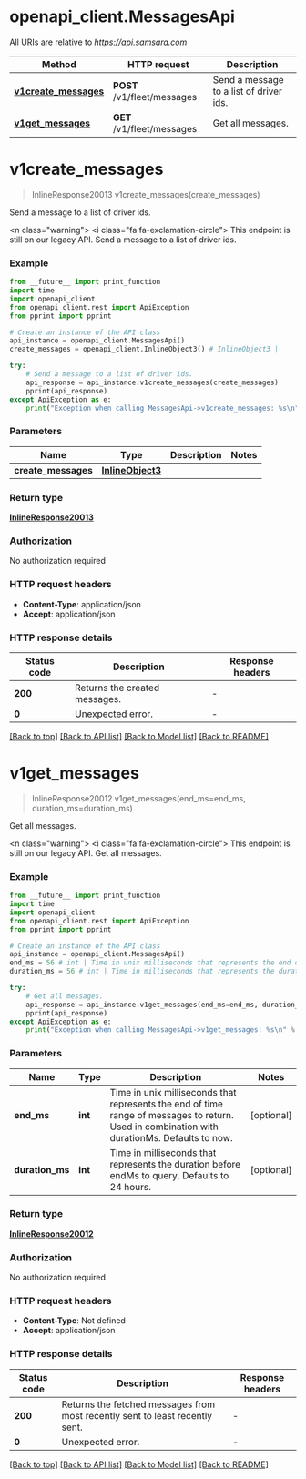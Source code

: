 # openapi_client.MessagesApi

All URIs are relative to *https://api.samsara.com*

Method | HTTP request | Description
------------- | ------------- | -------------
[**v1create_messages**](MessagesApi.md#v1create_messages) | **POST** /v1/fleet/messages | Send a message to a list of driver ids.
[**v1get_messages**](MessagesApi.md#v1get_messages) | **GET** /v1/fleet/messages | Get all messages.


# **v1create_messages**
> InlineResponse20013 v1create_messages(create_messages)

Send a message to a list of driver ids.

<n class=\"warning\"> <nh> <i class=\"fa fa-exclamation-circle\"></i> This endpoint is still on our legacy API. </nh> </n>  Send a message to a list of driver ids.

### Example

```python
from __future__ import print_function
import time
import openapi_client
from openapi_client.rest import ApiException
from pprint import pprint

# Create an instance of the API class
api_instance = openapi_client.MessagesApi()
create_messages = openapi_client.InlineObject3() # InlineObject3 | 

try:
    # Send a message to a list of driver ids.
    api_response = api_instance.v1create_messages(create_messages)
    pprint(api_response)
except ApiException as e:
    print("Exception when calling MessagesApi->v1create_messages: %s\n" % e)
```

### Parameters

Name | Type | Description  | Notes
------------- | ------------- | ------------- | -------------
 **create_messages** | [**InlineObject3**](InlineObject3.md)|  | 

### Return type

[**InlineResponse20013**](InlineResponse20013.md)

### Authorization

No authorization required

### HTTP request headers

 - **Content-Type**: application/json
 - **Accept**: application/json

### HTTP response details
| Status code | Description | Response headers |
|-------------|-------------|------------------|
**200** | Returns the created messages. |  -  |
**0** | Unexpected error. |  -  |

[[Back to top]](#) [[Back to API list]](../README.md#documentation-for-api-endpoints) [[Back to Model list]](../README.md#documentation-for-models) [[Back to README]](../README.md)

# **v1get_messages**
> InlineResponse20012 v1get_messages(end_ms=end_ms, duration_ms=duration_ms)

Get all messages.

<n class=\"warning\"> <nh> <i class=\"fa fa-exclamation-circle\"></i> This endpoint is still on our legacy API. </nh> </n>  Get all messages.

### Example

```python
from __future__ import print_function
import time
import openapi_client
from openapi_client.rest import ApiException
from pprint import pprint

# Create an instance of the API class
api_instance = openapi_client.MessagesApi()
end_ms = 56 # int | Time in unix milliseconds that represents the end of time range of messages to return. Used in combination with durationMs. Defaults to now. (optional)
duration_ms = 56 # int | Time in milliseconds that represents the duration before endMs to query. Defaults to 24 hours. (optional)

try:
    # Get all messages.
    api_response = api_instance.v1get_messages(end_ms=end_ms, duration_ms=duration_ms)
    pprint(api_response)
except ApiException as e:
    print("Exception when calling MessagesApi->v1get_messages: %s\n" % e)
```

### Parameters

Name | Type | Description  | Notes
------------- | ------------- | ------------- | -------------
 **end_ms** | **int**| Time in unix milliseconds that represents the end of time range of messages to return. Used in combination with durationMs. Defaults to now. | [optional] 
 **duration_ms** | **int**| Time in milliseconds that represents the duration before endMs to query. Defaults to 24 hours. | [optional] 

### Return type

[**InlineResponse20012**](InlineResponse20012.md)

### Authorization

No authorization required

### HTTP request headers

 - **Content-Type**: Not defined
 - **Accept**: application/json

### HTTP response details
| Status code | Description | Response headers |
|-------------|-------------|------------------|
**200** | Returns the fetched messages from most recently sent to least recently sent. |  -  |
**0** | Unexpected error. |  -  |

[[Back to top]](#) [[Back to API list]](../README.md#documentation-for-api-endpoints) [[Back to Model list]](../README.md#documentation-for-models) [[Back to README]](../README.md)

